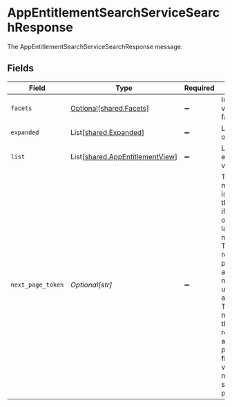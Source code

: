 # AppEntitlementSearchServiceSearchResponse

The AppEntitlementSearchServiceSearchResponse message.


## Fields

| Field                                                                                                                                                                                                                                                                                                                                          | Type                                                                                                                                                                                                                                                                                                                                           | Required                                                                                                                                                                                                                                                                                                                                       | Description                                                                                                                                                                                                                                                                                                                                    |
| ---------------------------------------------------------------------------------------------------------------------------------------------------------------------------------------------------------------------------------------------------------------------------------------------------------------------------------------------- | ---------------------------------------------------------------------------------------------------------------------------------------------------------------------------------------------------------------------------------------------------------------------------------------------------------------------------------------------- | ---------------------------------------------------------------------------------------------------------------------------------------------------------------------------------------------------------------------------------------------------------------------------------------------------------------------------------------------- | ---------------------------------------------------------------------------------------------------------------------------------------------------------------------------------------------------------------------------------------------------------------------------------------------------------------------------------------------- |
| `facets`                                                                                                                                                                                                                                                                                                                                       | [Optional[shared.Facets]](../../models/shared/facets.md)                                                                                                                                                                                                                                                                                       | :heavy_minus_sign:                                                                                                                                                                                                                                                                                                                             | Indicates one value of a facet.                                                                                                                                                                                                                                                                                                                |
| `expanded`                                                                                                                                                                                                                                                                                                                                     | List[[shared.Expanded](../../models/shared/expanded.md)]                                                                                                                                                                                                                                                                                       | :heavy_minus_sign:                                                                                                                                                                                                                                                                                                                             | List of related objects.                                                                                                                                                                                                                                                                                                                       |
| `list`                                                                                                                                                                                                                                                                                                                                         | List[[shared.AppEntitlementView](../../models/shared/appentitlementview.md)]                                                                                                                                                                                                                                                                   | :heavy_minus_sign:                                                                                                                                                                                                                                                                                                                             | List of app entitlement view objects.                                                                                                                                                                                                                                                                                                          |
| `next_page_token`                                                                                                                                                                                                                                                                                                                              | *Optional[str]*                                                                                                                                                                                                                                                                                                                                | :heavy_minus_sign:                                                                                                                                                                                                                                                                                                                             | The nextPageToken is shown for the next page if the number of results is larger than the max page size. The server returns one page of results and the nextPageToken until all results are retreived. To retrieve the next page, use the same request and append a pageToken field with the value of nextPageToken shown on the previous page. |